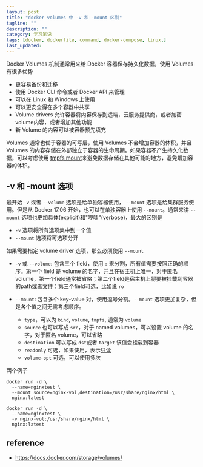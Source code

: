 ```yaml
---
layout: post
title: "docker volumes 中 -v 和 -mount 区别"
tagline: ""
description: ""
category: 学习笔记
tags: [docker, dockerfile, command, docker-compose, linux,]
last_updated: 
---
```


Docker Volumes 机制通常用来给 Docker 容器保存持久化数据，使用 Volumes 有很多优势

- 更容易备份和迁移
- 使用 Docker CLI 命令或者 Docker API 来管理
- 可以在 Linux 和 Windows 上使用
- 可以更安全得在多个容器中共享
- Volume drivers 允许容器将内容保存到远端，云服务提供商，或者加密volume内容，或者增加其他功能
- 新 Volume 的内容可以被容器预先填充

Volumes 通常也优于容器的可写层，使用 Volumes 不会增加容器的体积，并且 Volumes 的内容存储在外部独立于容器的生命周期。如果容器不产生持久化数据，可以考虑使用 [tmpfs mount](https://docs.docker.com/storage/tmpfs/)来避免数据存储在其他可能的地方，避免增加容器的体积。

## -v 和 -mount 选项
最开始 `-v` 或者 `--volume` 选项是给单独容器使用， `--mount` 选项是给集群服务使用。但是从 Docker 17.06 开始，也可以在单独容器上使用 `--mount`。通常来讲 `--mount` 选项也更加具体(explicit)和"啰嗦"(verbose)，最大的区别是

- `-v` 选项将所有选项集中到一个值
- `--mount` 选项将可选项分开

如果需要指定 volume driver 选项，那么必须使用 `--mount`

- `-v` 或 `--volume`: 包含三个 field，使用 `:` 来分割，所有值需要按照正确的顺序。第一个 field 是 volume 的名字，并且在宿主机上唯一，对于匿名 volume，第一个field通常被省略；第二个field是宿主机上将要被挂载到容器的path或者文件；第三个field可选，比如说 `ro`
- `--mount`: 包含多个 key-value 对，使用逗号分割。`--mount` 选项更加复杂，但是各个值之间无需考虑顺序。

    - `type`，可以为 `bind`, `volume`, `tmpfs`, 通常为 `volume`
    - `source` 也可以写成 `src`，对于 named volumes，可以设置 volume 的名字，对于匿名 volume，可以省略
    - `destination` 可以写成 `dst`或者 `target` 该值会挂载到容器
    - `readonly` 可选，如果使用，表示[只读](https://docs.docker.com/storage/volumes/#use-a-read-only-volume)
    - `volume-opt` 可选，可以使用多次

两个例子

    docker run -d \
      --name=nginxtest \
      --mount source=nginx-vol,destination=/usr/share/nginx/html \
      nginx:latest

    docker run -d \
      --name=nginxtest \
      -v nginx-vol:/usr/share/nginx/html \
      nginx:latest

## reference

- <https://docs.docker.com/storage/volumes/>
